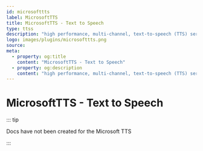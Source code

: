 ```yaml
---
id: microsofttts
label: MicrosoftTTS
title: MicrosoftTTS - Text to Speech
type: ttss
description: "high performance, multi-channel, text-to-speech (TTS) server"
logo: images/plugins/microsofttts.png
source:
meta:
  - property: og:title
    content: "MicrosoftTTS - Text to Speech"
  - property: og:description
    content: "high performance, multi-channel, text-to-speech (TTS) server"
---
```


# MicrosoftTTS - Text to Speech

<PluginLogo/>

::: tip

Docs have not been created for the Microsoft TTS

:::

<EditPageLink/>
